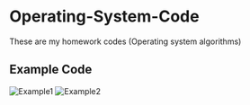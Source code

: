 # Operating-System-Code
These are my homework codes (Operating system algorithms)

## Example Code
![Example1](https://github.com/Qingxian0/Operating-System-Code/assets/110659957/18369d13-f19c-4fc9-aca6-861e018084f9)
![Example2](https://github.com/Qingxian0/Operating-System-Code/assets/110659957/4037a0fe-f664-4b4d-bb10-2ba02056d7d0)
